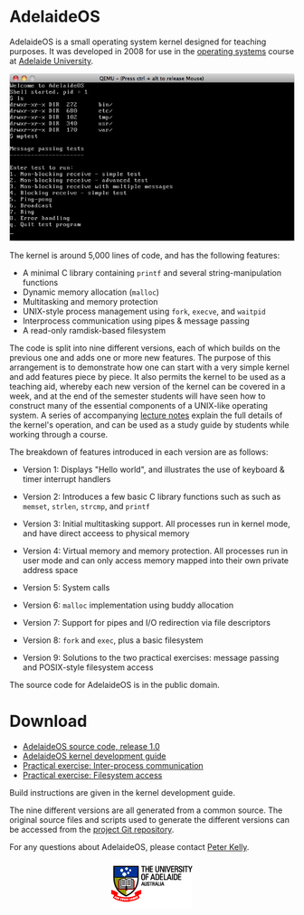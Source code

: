 # AdelaideOS

AdelaideOS is a small operating system kernel designed for teaching
purposes. It was developed in 2008 for use in the [operating
systems](http://www.cs.adelaide.edu.au/users/third/os/) course at [Adelaide University](http://cs.adelaide.edu.au).


<p align="center">
    <img src="web/screenshot-big.png" alt="AdelaideOS screenshot">
</p>

The kernel is around 5,000 lines of code, and has the following features:

- A minimal C library containing `printf` and several string-manipulation functions
- Dynamic memory allocation (`malloc`)
- Multitasking and memory protection
- UNIX-style process management using `fork`, `execve`, and `waitpid`
- Interprocess communication using pipes & message passing
- A read-only ramdisk-based filesystem

The code is split into nine different versions, each of which builds
on the previous one and adds one or more new features. The purpose of
this arrangement is to
demonstrate how one can start with a very simple kernel and add
features piece by piece. It also permits the kernel to be used as a
teaching aid, whereby each new version of the kernel can be covered in
a week, and at the end of the semester students will have seen how to
construct many of the essential components of a UNIX-like operating
system. A series of accompanying [lecture notes](web/guide.pdf) explain the full
details of the kernel's operation, and can be used as a study guide by
students while working through a course.<p>

The breakdown of features introduced in each version are as follows:

- Version 1: Displays "Hello world", and illustrates the use of
  keyboard & timer interrupt handlers

- Version 2: Introduces a few basic C library functions such as such
as `memset`, `strlen`, `strcmp`, and `printf`

- Version 3: Initial multitasking support. All processes run in
kernel mode, and have direct acceess to physical memory

- Version 4: Virtual memory and memory protection. All processes run
in user mode and can only access memory mapped into their own private
address space

- Version 5: System calls

- Version 6: `malloc` implementation using buddy allocation

- Version 7: Support for pipes and I/O redirection via file descriptors

- Version 8: `fork` and `exec`, plus a basic filesystem

- Version 9: Solutions to the two practical exercises: message passing and POSIX-style filesystem access

The source code for AdelaideOS is in the public domain.

<h1>Download</h1>

- [AdelaideOS source code, release 1.0](http://sourceforge.net/projects/adelaideos/files/adelaideos-1.0.tar.bz2/download)
- [AdelaideOS kernel development guide](web/guide.pdf)
- [Practical exercise: Inter-process communication](web/prac2.pdf)
- [Practical exercise: Filesystem access](web/prac3.pdf)

Build instructions are given in the kernel development guide.

The nine different versions are all generated from a common
source. The original source files and scripts used to generate the different versions can
be accessed from the [project Git repository](https://github.com/peterkelly/adelaideos).

For any questions about AdelaideOS, please contact [Peter Kelly](https://www.pmkelly.net/).

<p align="center">
    <a href="https://www.adelaide.edu.au"><img src="web/adelaide.gif" alt="The University of Adelaide, Australia"></a>
</p>


</body>
</html>
